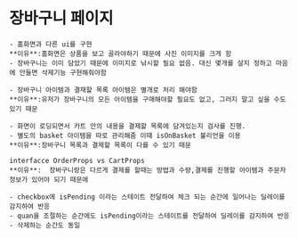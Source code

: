 # 장바구니 페이지

    - 홈화면과 다른 ui를 구현
    **이유**:홈화면은 상품을 보고 골라야하기 때문에 사진 이미지를 크게 함
    - 장바구니는 이미 담았기 때문에 이미지로 낚시할 필요 없음. 대신 몇개를 살지 정하고 마음에 안들면 삭제기능 구현해줘야함

    - 장바구니 아이템과 결재할 목록 아이템은 별개로 처리 해야함
    **이유**:유저가 장바구니의 모든 아이템을 구매해야할 필요도 없고, 그러지 말고 싶을 수도 있기 때문

    - 화면이 로딩되면서 카트 안의 내용을 결제할 목록에 담겨있는지 검사를 진행.
    - 별도의 basket 아이템을 따로 관리해줌 이때 isOnBasket 불리언을 이용
    **이유**:장바구니 목록과 결제할 목록이 다를 수 있기 때문

    interfacce OrderProps vs CartProps
    **이유**:  장바구니랑은 다르게 결제를 할때는 방법과 수량,결제를 진행할 아이템과 주문자정보가 있어야 되기 때문에

    - checkbox에 isPending 이라는 스테이트 전달하여 체크 되는 순간에 일어나는 딜레이를 감지하여 반응
    - quan을 조절하는 순간에도 isPending이라는 스테이트를 전달하여 딜레이를 감지하여 반응
    - 삭제하는 순간도 동일
